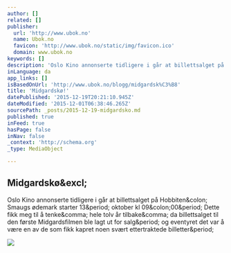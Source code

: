 ```yaml
---
author: []
related: []
publisher:
  url: 'http://www.ubok.no'
  name: Ubok.no
  favicon: 'http://www.ubok.no/static/img/favicon.ico'
  domain: www.ubok.no
keywords: []
description: 'Oslo Kino annonserte tidligere i går at billettsalget på Hobbiten: Smaugs ødemark starter 13. oktober kl 09:00. Dette fikk meg til å tenke, hele tolv år tilbake, da billettsalget til den første Midgardsfilmen ble lagt ut for salg. og eventyret det var å være en av de som fikk kapret noen svært ettertraktede billetter.'
inLanguage: da
app_links: []
isBasedOnUrl: 'http://www.ubok.no/blogg/midgardsk%C3%B8'
title: 'Midgardskø!'
datePublished: '2015-12-19T20:21:10.945Z'
dateModified: '2015-12-01T06:38:46.265Z'
sourcePath: _posts/2015-12-19-midgardsko.md
published: true
inFeed: true
hasPage: false
inNav: false
_context: 'http://schema.org'
_type: MediaObject

---
```

<article style=""><h1>Midgardskø&amp;excl;</h1><p>Oslo Kino annonserte tidligere i går at billettsalget på Hobbiten&amp;colon; Smaugs ødemark starter 13&amp;period; oktober kl 09&amp;colon;00&amp;period; Dette fikk meg til å tenke&amp;comma; hele tolv år tilbake&amp;comma; da billettsalget til den første Midgardsfilmen ble lagt ut for salg&amp;period; og eventyret det var å være en av de som fikk kapret noen svært ettertraktede billetter&amp;period;</p><img src="http://ubok.no/media/20130819_Midgardsk%C3%B8.jpg" /></article>
